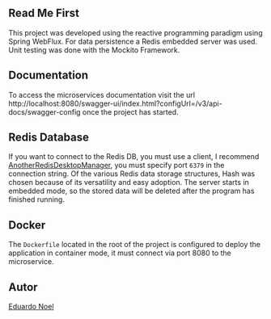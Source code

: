 ## Read Me First
This project was developed using the reactive programming paradigm using Spring WebFlux.
For data persistence a Redis embedded server was used. Unit testing was done with the Mockito Framework.

## Documentation
To access the microservices documentation visit the url http://localhost:8080/swagger-ui/index.html?configUrl=/v3/api-docs/swagger-config once the project has started.

## Redis Database
If you want to connect to the Redis DB, you must use a client, I recommend [AnotherRedisDesktopManager](https://github.com/qishibo/AnotherRedisDesktopManager/), you must specify port `6379` in the connection string. Of the various Redis data storage structures, Hash was chosen because of its versatility and easy adoption. The server starts in embedded mode, so the stored data will be deleted after the program has finished running.

## Docker
The `Dockerfile` located in the root of the project is configured to deploy the application in container mode, it must connect via port 8080 to the microservice.

## Autor
[Eduardo Noel](mailto:enoel.corebsd@gmail.com)